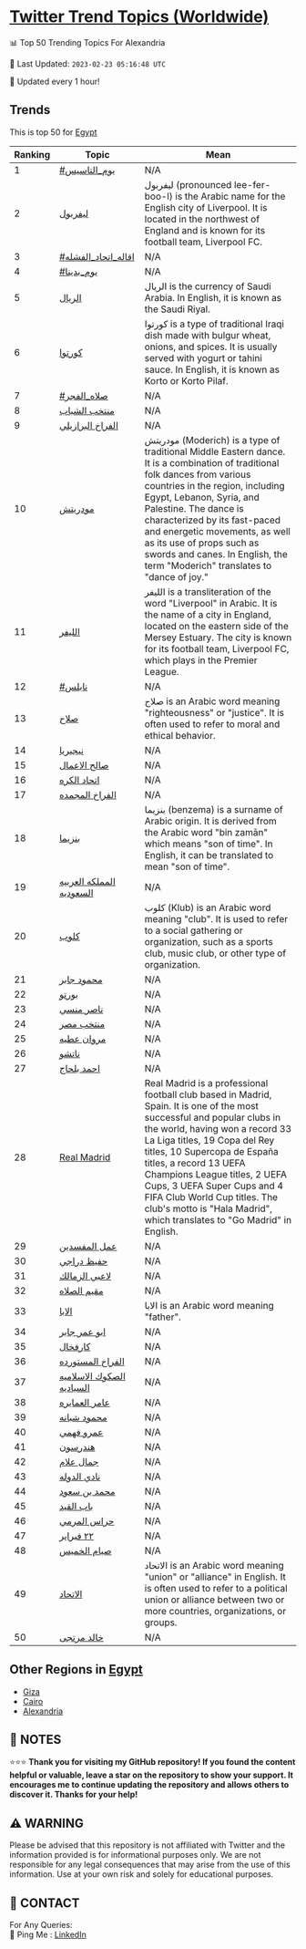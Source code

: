 [Twitter Trend Topics (Worldwide)](https://github.com/ErcinDedeoglu/Twitter-Trend-Topics)
==========


📊 Top 50 Trending Topics For Alexandria

📆 Last Updated: `2023-02-23 05:16:48 UTC`

🔧 Updated every 1 hour!


## Trends

This is top 50 for [Egypt](</Egypt>)

| Ranking | Topic | Mean |
| ------- | ------------ | ------------ |
| 1 | [#يوم_التاسيس](http://twitter.com/search?q=%23%d9%8a%d9%88%d9%85_%d8%a7%d9%84%d8%aa%d8%a7%d8%b3%d9%8a%d8%b3) | N/A |
| 2 | [ليفربول](http://twitter.com/search?q=%d9%84%d9%8a%d9%81%d8%b1%d8%a8%d9%88%d9%84) | ليفربول (pronounced lee-fer-boo-l) is the Arabic name for the English city of Liverpool. It is located in the northwest of England and is known for its football team, Liverpool FC. |
| 3 | [#اقاله_اتحاد_الفشله](http://twitter.com/search?q=%23%d8%a7%d9%82%d8%a7%d9%84%d9%87_%d8%a7%d8%aa%d8%ad%d8%a7%d8%af_%d8%a7%d9%84%d9%81%d8%b4%d9%84%d9%87) | N/A |
| 4 | [#يوم_بدينا](http://twitter.com/search?q=%23%d9%8a%d9%88%d9%85_%d8%a8%d8%af%d9%8a%d9%86%d8%a7) | N/A |
| 5 | [الريال](http://twitter.com/search?q=%d8%a7%d9%84%d8%b1%d9%8a%d8%a7%d9%84) | الريال is the currency of Saudi Arabia. In English, it is known as the Saudi Riyal. |
| 6 | [كورتوا](http://twitter.com/search?q=%d9%83%d9%88%d8%b1%d8%aa%d9%88%d8%a7) | كورتوا is a type of traditional Iraqi dish made with bulgur wheat, onions, and spices. It is usually served with yogurt or tahini sauce. In English, it is known as Korto or Korto Pilaf. |
| 7 | [#صلاه_الفجر](http://twitter.com/search?q=%23%d8%b5%d9%84%d8%a7%d9%87_%d8%a7%d9%84%d9%81%d8%ac%d8%b1) | N/A |
| 8 | [منتخب الشباب](http://twitter.com/search?q=%d9%85%d9%86%d8%aa%d8%ae%d8%a8+%d8%a7%d9%84%d8%b4%d8%a8%d8%a7%d8%a8) | N/A |
| 9 | [الفراخ البرازيلي](http://twitter.com/search?q=%d8%a7%d9%84%d9%81%d8%b1%d8%a7%d8%ae+%d8%a7%d9%84%d8%a8%d8%b1%d8%a7%d8%b2%d9%8a%d9%84%d9%8a) | N/A |
| 10 | [مودريتش](http://twitter.com/search?q=%d9%85%d9%88%d8%af%d8%b1%d9%8a%d8%aa%d8%b4) | مودريتش (Moderich) is a type of traditional Middle Eastern dance. It is a combination of traditional folk dances from various countries in the region, including Egypt, Lebanon, Syria, and Palestine. The dance is characterized by its fast-paced and energetic movements, as well as its use of props such as swords and canes. In English, the term "Moderich" translates to "dance of joy." |
| 11 | [الليفر](http://twitter.com/search?q=%d8%a7%d9%84%d9%84%d9%8a%d9%81%d8%b1) | الليفر is a transliteration of the word "Liverpool" in Arabic. It is the name of a city in England, located on the eastern side of the Mersey Estuary. The city is known for its football team, Liverpool FC, which plays in the Premier League. |
| 12 | [#نابلس](http://twitter.com/search?q=%23%d9%86%d8%a7%d8%a8%d9%84%d8%b3) | N/A |
| 13 | [صلاح](http://twitter.com/search?q=%d8%b5%d9%84%d8%a7%d8%ad) | صلاح is an Arabic word meaning "righteousness" or "justice". It is often used to refer to moral and ethical behavior. |
| 14 | [نيجيريا](http://twitter.com/search?q=%d9%86%d9%8a%d8%ac%d9%8a%d8%b1%d9%8a%d8%a7) | N/A |
| 15 | [صالح الاعمال](http://twitter.com/search?q=%d8%b5%d8%a7%d9%84%d8%ad+%d8%a7%d9%84%d8%a7%d8%b9%d9%85%d8%a7%d9%84) | N/A |
| 16 | [اتحاد الكره](http://twitter.com/search?q=%d8%a7%d8%aa%d8%ad%d8%a7%d8%af+%d8%a7%d9%84%d9%83%d8%b1%d9%87) | N/A |
| 17 | [الفراخ المجمده](http://twitter.com/search?q=%d8%a7%d9%84%d9%81%d8%b1%d8%a7%d8%ae+%d8%a7%d9%84%d9%85%d8%ac%d9%85%d8%af%d9%87) | N/A |
| 18 | [بنزيما](http://twitter.com/search?q=%d8%a8%d9%86%d8%b2%d9%8a%d9%85%d8%a7) | بنزيما (benzema) is a surname of Arabic origin. It is derived from the Arabic word "bin zamān" which means "son of time". In English, it can be translated to mean "son of time". |
| 19 | [المملكه العربيه السعوديه](http://twitter.com/search?q=%d8%a7%d9%84%d9%85%d9%85%d9%84%d9%83%d9%87+%d8%a7%d9%84%d8%b9%d8%b1%d8%a8%d9%8a%d9%87+%d8%a7%d9%84%d8%b3%d8%b9%d9%88%d8%af%d9%8a%d9%87) | N/A |
| 20 | [كلوب](http://twitter.com/search?q=%d9%83%d9%84%d9%88%d8%a8) | كلوب (Klub) is an Arabic word meaning "club". It is used to refer to a social gathering or organization, such as a sports club, music club, or other type of organization. |
| 21 | [محمود جابر](http://twitter.com/search?q=%d9%85%d8%ad%d9%85%d9%88%d8%af+%d8%ac%d8%a7%d8%a8%d8%b1) | N/A |
| 22 | [بورتو](http://twitter.com/search?q=%d8%a8%d9%88%d8%b1%d8%aa%d9%88) | N/A |
| 23 | [ناصر منسي](http://twitter.com/search?q=%d9%86%d8%a7%d8%b5%d8%b1+%d9%85%d9%86%d8%b3%d9%8a) | N/A |
| 24 | [منتخب مصر](http://twitter.com/search?q=%d9%85%d9%86%d8%aa%d8%ae%d8%a8+%d9%85%d8%b5%d8%b1) | N/A |
| 25 | [مروان عطيه](http://twitter.com/search?q=%d9%85%d8%b1%d9%88%d8%a7%d9%86+%d8%b9%d8%b7%d9%8a%d9%87) | N/A |
| 26 | [ناتشو](http://twitter.com/search?q=%d9%86%d8%a7%d8%aa%d8%b4%d9%88) | N/A |
| 27 | [احمد بلحاج](http://twitter.com/search?q=%d8%a7%d8%ad%d9%85%d8%af+%d8%a8%d9%84%d8%ad%d8%a7%d8%ac) | N/A |
| 28 | [Real Madrid](http://twitter.com/search?q=Real+Madrid) | Real Madrid is a professional football club based in Madrid, Spain. It is one of the most successful and popular clubs in the world, having won a record 33 La Liga titles, 19 Copa del Rey titles, 10 Supercopa de España titles, a record 13 UEFA Champions League titles, 2 UEFA Cups, 3 UEFA Super Cups and 4 FIFA Club World Cup titles. The club's motto is "Hala Madrid", which translates to "Go Madrid" in English. |
| 29 | [عمل المفسدين](http://twitter.com/search?q=%d8%b9%d9%85%d9%84+%d8%a7%d9%84%d9%85%d9%81%d8%b3%d8%af%d9%8a%d9%86) | N/A |
| 30 | [حفيظ دراجي](http://twitter.com/search?q=%d8%ad%d9%81%d9%8a%d8%b8+%d8%af%d8%b1%d8%a7%d8%ac%d9%8a) | N/A |
| 31 | [لاعبي الزمالك](http://twitter.com/search?q=%d9%84%d8%a7%d8%b9%d8%a8%d9%8a+%d8%a7%d9%84%d8%b2%d9%85%d8%a7%d9%84%d9%83) | N/A |
| 32 | [مقيم الصلاه](http://twitter.com/search?q=%d9%85%d9%82%d9%8a%d9%85+%d8%a7%d9%84%d8%b5%d9%84%d8%a7%d9%87) | N/A |
| 33 | [الابا](http://twitter.com/search?q=%d8%a7%d9%84%d8%a7%d8%a8%d8%a7) | الابا is an Arabic word meaning "father". |
| 34 | [ابو عمر جابر](http://twitter.com/search?q=%d8%a7%d8%a8%d9%88+%d8%b9%d9%85%d8%b1+%d8%ac%d8%a7%d8%a8%d8%b1) | N/A |
| 35 | [كارفخال](http://twitter.com/search?q=%d9%83%d8%a7%d8%b1%d9%81%d8%ae%d8%a7%d9%84) | N/A |
| 36 | [الفراخ المستورده](http://twitter.com/search?q=%d8%a7%d9%84%d9%81%d8%b1%d8%a7%d8%ae+%d8%a7%d9%84%d9%85%d8%b3%d8%aa%d9%88%d8%b1%d8%af%d9%87) | N/A |
| 37 | [الصكوك الاسلاميه السياديه](http://twitter.com/search?q=%d8%a7%d9%84%d8%b5%d9%83%d9%88%d9%83+%d8%a7%d9%84%d8%a7%d8%b3%d9%84%d8%a7%d9%85%d9%8a%d9%87+%d8%a7%d9%84%d8%b3%d9%8a%d8%a7%d8%af%d9%8a%d9%87) | N/A |
| 38 | [عامر العمايره](http://twitter.com/search?q=%d8%b9%d8%a7%d9%85%d8%b1+%d8%a7%d9%84%d8%b9%d9%85%d8%a7%d9%8a%d8%b1%d9%87) | N/A |
| 39 | [محمود شبانه](http://twitter.com/search?q=%d9%85%d8%ad%d9%85%d9%88%d8%af+%d8%b4%d8%a8%d8%a7%d9%86%d9%87) | N/A |
| 40 | [عمرو فهمي](http://twitter.com/search?q=%d8%b9%d9%85%d8%b1%d9%88+%d9%81%d9%87%d9%85%d9%8a) | N/A |
| 41 | [هندرسون](http://twitter.com/search?q=%d9%87%d9%86%d8%af%d8%b1%d8%b3%d9%88%d9%86) | N/A |
| 42 | [جمال علام](http://twitter.com/search?q=%d8%ac%d9%85%d8%a7%d9%84+%d8%b9%d9%84%d8%a7%d9%85) | N/A |
| 43 | [نادي الدوله](http://twitter.com/search?q=%d9%86%d8%a7%d8%af%d9%8a+%d8%a7%d9%84%d8%af%d9%88%d9%84%d9%87) | N/A |
| 44 | [محمد بن سعود](http://twitter.com/search?q=%d9%85%d8%ad%d9%85%d8%af+%d8%a8%d9%86+%d8%b3%d8%b9%d9%88%d8%af) | N/A |
| 45 | [باب القيد](http://twitter.com/search?q=%d8%a8%d8%a7%d8%a8+%d8%a7%d9%84%d9%82%d9%8a%d8%af) | N/A |
| 46 | [حراس المرمي](http://twitter.com/search?q=%d8%ad%d8%b1%d8%a7%d8%b3+%d8%a7%d9%84%d9%85%d8%b1%d9%85%d9%8a) | N/A |
| 47 | [٢٢ فبراير](http://twitter.com/search?q=%d9%a2%d9%a2+%d9%81%d8%a8%d8%b1%d8%a7%d9%8a%d8%b1) | N/A |
| 48 | [صيام الخميس](http://twitter.com/search?q=%d8%b5%d9%8a%d8%a7%d9%85+%d8%a7%d9%84%d8%ae%d9%85%d9%8a%d8%b3) | N/A |
| 49 | [الاتحاد](http://twitter.com/search?q=%d8%a7%d9%84%d8%a7%d8%aa%d8%ad%d8%a7%d8%af) | الاتحاد is an Arabic word meaning "union" or "alliance" in English. It is often used to refer to a political union or alliance between two or more countries, organizations, or groups. |
| 50 | [خالد مرتجى](http://twitter.com/search?q=%d8%ae%d8%a7%d9%84%d8%af+%d9%85%d8%b1%d8%aa%d8%ac%d9%89) | N/A |



## Other Regions in [Egypt](</Egypt>)

* [Giza](</Egypt/Giza.md>)
* [Cairo](</Egypt/Cairo.md>)
* [Alexandria](</Egypt/Alexandria.md>)



## 📝 NOTES

⭐⭐⭐ **Thank you for visiting my GitHub repository! If you found the content helpful or valuable, leave a star on the repository to show your support. It encourages me to continue updating the repository and allows others to discover it. Thanks for your help!**


## ⚠️ WARNING

Please be advised that this repository is not affiliated with Twitter and the information provided is for informational purposes only. We are not responsible for any legal consequences that may arise from the use of this information. Use at your own risk and solely for educational purposes.


## 📨 CONTACT

 For Any Queries:  
            🏓 Ping Me : [LinkedIn](https://www.linkedin.com/in/ercindedeoglu/)

